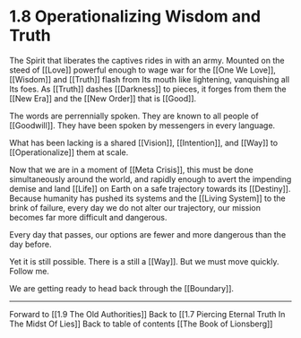 # 1.8 Operationalizing Wisdom and Truth
The Spirit that liberates the captives rides in with an army. Mounted on the steed of [[Love]] powerful enough to wage war for the [[One We Love]], [[Wisdom]] and [[Truth]] flash from Its mouth like lightening, vanquishing all Its foes. As [[Truth]] dashes [[Darkness]] to pieces, it forges from them the [[New Era]] and the [[New Order]] that is [[Good]]. 

The words are perrennially spoken. They are known to all people of [[Goodwill]]. They have been spoken by messengers in every language. 

What has been lacking is a shared [[Vision]], [[Intention]], and [[Way]] to [[Operationalize]] them at scale. 

Now that we are in a moment of [[Meta Crisis]], this must be done simultaneously around the world, and rapidly enough to avert the impending demise and land [[Life]] on Earth on a safe trajectory towards its [[Destiny]]. Because humanity has pushed its systems and the [[Living System]] to the brink of failure, every day we do not alter our trajectory, our mission becomes far more difficult and dangerous. 

Every day that passes, our options are fewer and more dangerous than the day before. 

Yet it is still possible. There is a still a [[Way]]. But we must move quickly. Follow me. 

We are getting ready to head back through the [[Boundary]]. 

___

Forward to [[1.9 The Old Authorities]]
Back to [[1.7 Piercing Eternal Truth In The Midst Of Lies]]
Back to table of contents [[The Book of Lionsberg]]

